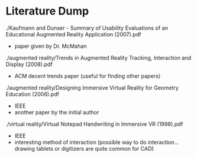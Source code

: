 Literature Dump
===============

./Kaufmann and Dunser - Summary of Usability Evaluations of an Educational Augmented Reality Application (2007).pdf
* paper given by Dr. McMahan

./augmented reality/Trends in Augmented Reality Tracking, Interaction and Display (2008).pdf
* ACM
    decent trends paper (useful for finding other papers)

./augmented reality/Designing Immersive Virtual Reality for Geometry Education (2006).pdf
* IEEE
* another paper by the initial author

./virtual reality/Virtual Notepad Handwriting in Immersive VR (1998).pdf
* IEEE
* interesting method of interaction (possible way to do interaction...  drawing tablets or digitizers are quite common for CAD)
